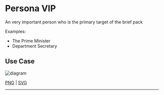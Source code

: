 # Persona VIP 

An very important person who is the primary target of the brief pack

Examples:

- The Prime Minister
- Department Secretary

## Use Case

![diagram](vip.svg)

[PNG](vip.png) | [SVG](vip.svg)

---